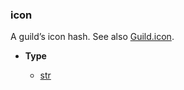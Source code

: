 ### icon [](https://discordpy.readthedocs.io/en/v1.7.3/api.html#discord.AuditLogDiff.icon)

A guild’s icon hash. See also [Guild.icon](discord/Discord%20Models/Guild/icon).

- **Type**

	- [str](https://docs.python.org/3/library/stdtypes.html#str "(in Python v3.9)")

